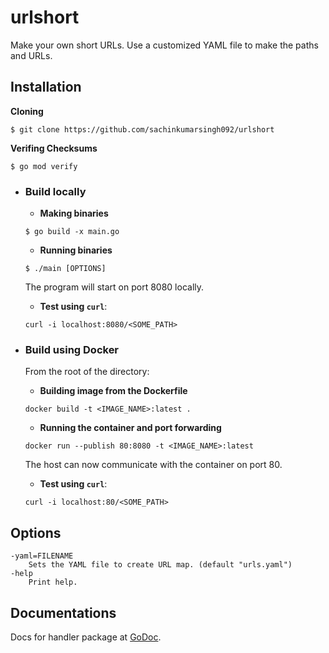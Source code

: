 # urlshort
Make your own short URLs. Use a customized YAML file to make the paths and URLs.

## Installation

  
**Cloning**
```
$ git clone https://github.com/sachinkumarsingh092/urlshort
```

**Verifing Checksums**
```
$ go mod verify
```

- ### Build locally
  
  - **Making binaries**
  ```
  $ go build -x main.go
  ```
  
  - **Running binaries**
  ```
  $ ./main [OPTIONS]
  ```
  
  The program will start on port 8080 locally.

  - **Test using `curl`**:
  ```
  curl -i localhost:8080/<SOME_PATH>
  ```

- ### Build using Docker

  From the root of the directory:
  
  - **Building image from the Dockerfile**
  ```
  docker build -t <IMAGE_NAME>:latest .
  ```
  
  - **Running the container and port forwarding**
  ```
  docker run --publish 80:8080 -t <IMAGE_NAME>:latest 
  ```
  
  The host can now communicate with the container on port 80.

  - **Test using `curl`**:
  ```
  curl -i localhost:80/<SOME_PATH>
  ```

## Options
```
-yaml=FILENAME
    Sets the YAML file to create URL map. (default "urls.yaml")
-help
    Print help.
```

## Documentations
Docs for handler package at [GoDoc](https://godoc.org/github.com/sachinkumarsingh092/urlshort/handler).
